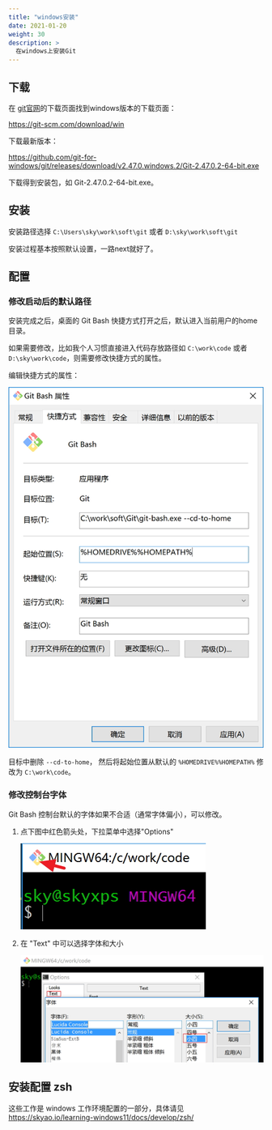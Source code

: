 ```yaml
---
title: "windows安装"
date: 2021-01-20
weight: 30
description: >
  在windows上安装Git
---
```



## 下载

在 [git官网](https://git-scm.com/)的下载页面找到windows版本的下载页面：

https://git-scm.com/download/win

下载最新版本：

https://github.com/git-for-windows/git/releases/download/v2.47.0.windows.2/Git-2.47.0.2-64-bit.exe

下载得到安装包，如 Git-2.47.0.2-64-bit.exe。

## 安装

安装路径选择 `C:\Users\sky\work\soft\git` 或者 `D:\sky\work\soft\git`

安装过程基本按照默认设置，一路next就好了。

## 配置

### 修改启动后的默认路径

安装完成之后，桌面的 Git Bash 快捷方式打开之后，默认进入当前用户的home目录。

如果需要修改，比如我个人习惯直接进入代码存放路径如 `C:\work\code` 或者 `D:\sky\work\code`，则需要修改快捷方式的属性。

编辑快捷方式的属性：

![](images/windows-link.jpg)

目标中删除 `--cd-to-home`， 然后将起始位置从默认的 `%HOMEDRIVE%%HOMEPATH%` 修改为 `C:\work\code`。

### 修改控制台字体

Git Bash 控制台默认的字体如果不合适（通常字体偏小），可以修改。

1. 点下图中红色箭头处，下拉菜单中选择"Options"

	![](images/setting-options.jpg)

2. 在 "Text" 中可以选择字体和大小

	![](images/setting-fonts.jpg)


##  安装配置 zsh

这些工作是 windows 工作环境配置的一部分，具体请见 https://skyao.io/learning-windows11/docs/develop/zsh/

